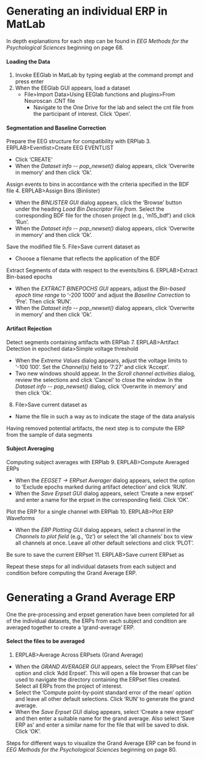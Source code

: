 # Generating an individual ERP in MatLab
In depth explanations for each step can be found in *EEG Methods for the Psychological Sciences* beginning on page 68.
#### Loading the Data
1. Invoke EEGlab in MatLab by typing eeglab at the command prompt and press enter
2. When the EEGlab GUI appears, load a dataset
    * File>Import Data>Using EEGlab functions and plugins>From Neuroscan .CNT file
      * Navigate to the One Drive for the lab and select the cnt file from the participant of interest. Click ‘Open’.

#### Segmentation and Baseline Correction
Prepare the EEG structure for compatibility with ERPlab
3. ERPLAB>Eventlist>Create EEG EVENTLIST
  * Click ‘CREATE’
  * When the *Dataset info -- pop_newset()* dialog appears, click ‘Overwrite in memory’ and then click ‘Ok’.

Assign events to bins in accordance with the criteria specified in the BDF file
4. ERPLAB>Assign Bins (Binlister)
  * When the *BINLISTER GUI* dialog appears, click the ‘Browse’ button under the heading *Load Bin Descriptor File from*. Select the corresponding BDF file for the chosen project (e.g., ‘m15_bdf’) and click ‘Run’.
  * When the *Dataset info -- pop_newset()* dialog appears, click ‘Overwrite in memory’ and then click ‘Ok’.

Save the modified file
5. File>Save current dataset as
  * Choose a filename that reflects the application of the BDF

Extract Segments of data with respect to the events/bins
6. ERPLAB>Extract Bin-based epochs
  * When the *EXTRACT BINEPOCHS GUI* appears, adjust the *Bin-based epoch time range* to ‘-200 1000’ and adjust the *Baseline Correction* to ‘Pre’. Then click ‘RUN’.
  * When the *Dataset info -- pop_newset()* dialog appears, click ‘Overwrite in memory’ and then click ‘Ok’.

#### Artifact Rejection
Detect segments containing artifacts with ERPlab
7. ERPLAB>Artifact Detection in epoched data>Simple voltage threshold
  * When the *Extreme Values* dialog appears, adjust the voltage limits to ‘-100 100’. Set the *Channel(s)* field to ‘7:27’ and click ‘Accept’.
  * Two new windows should appear. In the *Scroll channel activities* dialog, review the selections and click ‘Cancel’ to close the window. In the *Dataset info -- pop_newset()* dialog, click ‘Overwrite in memory’ and then click ‘Ok’.
8. File>Save current dataset as
  * Name the file in such a way as to indicate the stage of the data analysis

Having removed potential artifacts, the next step is to compute the ERP from the sample of data segments
#### Subject Averaging
Computing subject averages with ERPlab
9. ERPLAB>Compute Averaged ERPs
  * When the *EEGSET -> ERPset Averager* dialog appears, select the option to ‘Exclude epochs marked during artifact detection’ and click ‘RUN’.
  * When the *Save Erpset GUI* dialog appears, select ‘Create a new erpset’ and enter a name for the erpset in the corresponding field. Click ‘OK’.

Plot the ERP for a single channel with ERPlab
10. ERPLAB>Plot ERP Waveforms
  * When the *ERP Plotting GUI* dialog appears, select a channel in the *Channels to plot field* (e.g., ‘0z’) or select the ‘all channels’ box to view all channels at once. Leave all other default selections and click ‘PLOT’.

Be sure to save the current ERPset
11. ERPLAB>Save current ERPset as

Repeat these steps for all individual datasets from each subject and condition before computing the Grand Average ERP.


# Generating a Grand Average ERP
One the pre-processing and erpset generation have been completed for all of the individual datasets, the ERPs from each subject and condition are averaged together to create a ‘grand-average’ ERP.
#### Select the files to be averaged
1. ERPLAB>Average Across ERPsets (Grand Average)
  * When the *GRAND AVERAGER GUI* appears, select the ‘From ERPset files’ option and click ‘Add Erpset’. This will open a file browser that can be used to navigate the directory containing the ERPset files created. Select all ERPs from the project of interest.
  * Select the ‘Compute point-by-point standard error of the mean’ option and leave all other default selections. Click ‘RUN’ to generate the grand average.
  * When the *Save Erpset GUI* dialog appears, select ‘Create a new erpset’ and then enter a suitable name for the grand average. Also select ‘Save ERP as’ and enter a similar name for the file that will be saved to disk. Click ‘OK’.

Steps for different ways to visualize the Grand Average ERP can be found in *EEG Methods for the Psychological Sciences* beginning on page 80.

